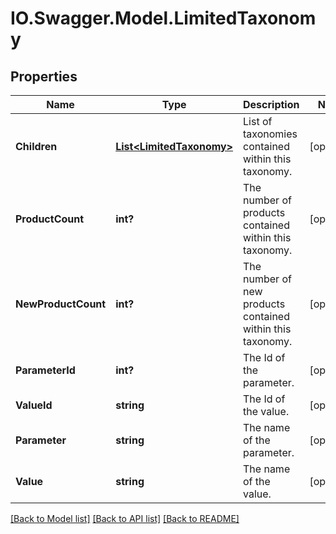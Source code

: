 # IO.Swagger.Model.LimitedTaxonomy
## Properties

Name | Type | Description | Notes
------------ | ------------- | ------------- | -------------
**Children** | [**List&lt;LimitedTaxonomy&gt;**](LimitedTaxonomy.md) | List of taxonomies contained within this taxonomy. | [optional] 
**ProductCount** | **int?** | The number of products contained within this taxonomy. | [optional] 
**NewProductCount** | **int?** | The number of new products contained within this taxonomy. | [optional] 
**ParameterId** | **int?** | The Id of the parameter. | [optional] 
**ValueId** | **string** | The Id of the value. | [optional] 
**Parameter** | **string** | The name of the parameter. | [optional] 
**Value** | **string** | The name of the value. | [optional] 

[[Back to Model list]](../README.md#documentation-for-models) [[Back to API list]](../README.md#documentation-for-api-endpoints) [[Back to README]](../README.md)

